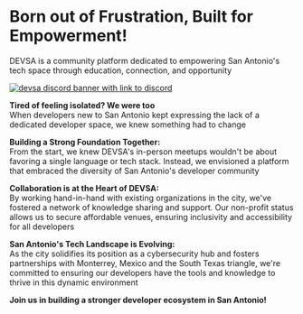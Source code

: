 # Born out of Frustration, Built for Empowerment!
DEVSA is a community platform dedicated to empowering San Antonio's tech space through education, connection, and opportunity

<a href="https://discord.gg/cvHHzThrEw">
  <img src="https://github.com/devsanantonio/.github/assets/92760924/e62391da-41e3-4ed0-9061-4c7c4fc96b8d" alt="devsa discord banner with link to discord" />
</a>

**Tired of feeling isolated? We were too** </br>
When developers new to San Antonio kept expressing the lack of a dedicated developer space, we knew something had to change

**Building a Strong Foundation Together:** </br>
From the start, we knew DEVSA's in-person meetups wouldn't be about favoring a single language or tech stack. Instead, we envisioned a platform that embraced the diversity of San Antonio's developer community

**Collaboration is at the Heart of DEVSA:** </br>
By working hand-in-hand with existing organizations in the city, we've fostered a network of knowledge sharing and support. Our non-profit status allows us to secure affordable venues, ensuring inclusivity and accessibility for all developers

**San Antonio's Tech Landscape is Evolving:** </br>
As the city solidifies its position as a cybersecurity hub and fosters partnerships with Monterrey, Mexico and the South Texas triangle, we're committed to ensuring our developers have the tools and knowledge to thrive in this dynamic environment

<strong>Join us in building a stronger developer ecosystem in San Antonio!</strong>

